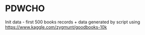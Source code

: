 # PDWCHO
Init data - first 500 books records + data generated by script using https://www.kaggle.com/zygmunt/goodbooks-10k
